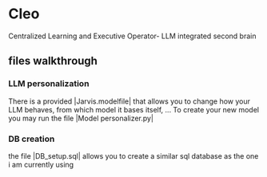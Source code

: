 # Cleo
 Centralized Learning and Executive Operator- LLM integrated second brain
 
## files walkthrough
### LLM personalization
There is a provided |Jarvis.modelfile| that allows you to change how your LLM behaves, from which model it bases itself, ...
To create your new model you may run the file |Model personalizer.py|

### DB creation
the file |DB_setup.sql| allows you to create a similar sql database as the one i am currently using
